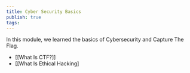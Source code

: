 ```yaml
---
title: Cyber Security Basics
publish: true
tags:
---
```

In this module, we learned the basics of Cybersecurity and Capture The Flag.
- [[What Is CTF?]]
- [[What Is Ethical Hacking]